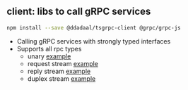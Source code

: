 ## client: libs to call gRPC services

```bash
npm install --save @ddadaal/tsgrpc-client @grpc/grpc-js
```

- Calling gRPC services with strongly typed interfaces
- Supports all rpc types
  - unary [example](../example/tests/test.test.ts)
  - request stream [example](../example/tests/test.test.ts)
  - reply stream [example](../example/tests/test.test.ts)
  - duplex stream [example](../example/tests/test.test.ts)